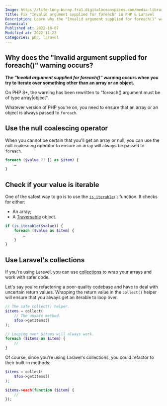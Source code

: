 ```yaml
---
Image: https://life-long-bunny.fra1.digitaloceanspaces.com/media-library/production/10/programmer_rhkodr.jpg
Title: Fix "Invalid argument supplied for foreach" in PHP & Laravel
Description: Learn why the "Invalid argument supplied for foreach()" warning happens, and let me show you multiple ways to fix it.
Canonical: 
Published at: 2022-10-07
Modified at: 2022-11-23
Categories: php, laravel
---
```


## Why does the "Invalid argument supplied for foreach()" warning occurs?

**The *"Invalid argument supplied for foreach()"* warning occurs when you try to iterate over something other than an array or an object.**

On PHP 8+, the warning has been rewritten to "foreach() argument must be of type array|object".

Whatever version of PHP you're on, you need to ensure that an array or an object is always passed to `foreach`.

## Use the null coalescing operator

When you cannot be certain that you'll get an array or null, you can use the null coalescing operator to ensure an array will always be passed to `foreach`.

```php
foreach ($value ?? [] as $item) {
    …
}
```

## Check if your value is iterable

One of the safest way to go is to use the [`is_iterable()`](https://www.php.net/is_iterable) function. It checks for either:
- An array;
- A [Traversable](https://www.php.net/manual/en/class.traversable.php) object.

```php
if (is_iterable($value)) {
    foreach ($value as $item) {
	    …
    }
}
```

## Use Laravel's collections

If you're using Laravel, you can use [collections](https://laravel.com/docs/collections) to wrap your arrays and work with safer code.

Let's say you're refactoring a poor-quality codebase and have to deal with uncertain return values. Wrapping the return value in the `collect()` helper will ensure that you always get an iterable to loop over.

```php
// The safe collect() helper.
$items = collect(
    // The unsafe method.
    $foo->getItems()
);

// Looping over $items will always work.
foreach ($items as $item) {
    //
}
```

Of course, since you're using Laravel's collections, you could refactor to their built-in methods:

```php
$items = collect(
    $foo->getItems()
);

$items->each(function ($item) {
    //
});
```

